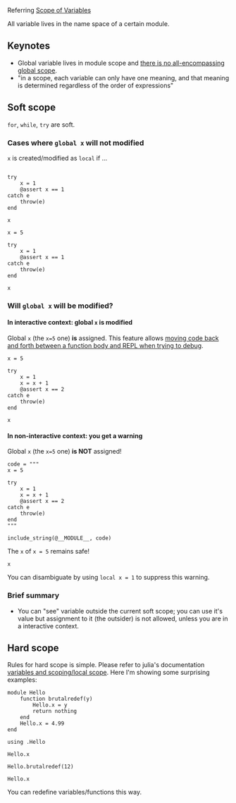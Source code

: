 
Referring [Scope of Variables](https://docs.julialang.org/en/v1/manual/variables-and-scoping/#scope-of-variables)


All variable lives in the name space of a certain module.


## Keynotes

- Global variable lives in module scope and [there is no all-encompassing global scope](https://docs.julialang.org/en/v1/manual/variables-and-scoping/#Global-Scope).
- "in a scope, each variable can only have one meaning, and that meaning is determined regardless of the order of expressions"


## Soft scope

`for`, `while`, `try` are soft.

### Cases where `global x` will not modified

`x` is created/modified as `local` if ...

```@repl

try
    x = 1
    @assert x == 1
catch e
    throw(e)
end

x

```


```@repl
x = 5

try
    x = 1
    @assert x == 1
catch e
    throw(e)
end

x

```

### Will `global x` will be modified?

#### In interactive context: global `x` is modified

Global `x` (the `x=5` one) **is** assigned. 
This feature allows [moving code back and forth between a function body and REPL when trying to debug](https://docs.julialang.org/en/v1/manual/variables-and-scoping/#on-soft-scope).


```@repl
x = 5

try
    x = 1
    x = x + 1
    @assert x == 2
catch e
    throw(e)
end

x

```

#### In non-interactive context: you get a warning

Global `x` (the `x=5` one) **is NOT** assigned!

```@example a789
code = """
x = 5

try
    x = 1
    x = x + 1
    @assert x == 2
catch e
    throw(e)
end
"""

include_string(@__MODULE__, code)

```

The `x` of `x = 5`  remains safe!

```@repl a789
x 
```

You can disambiguate by using `local x = 1` to suppress this warning.


### Brief summary

- You can "see" variable outside the current soft scope; you can use it's value but assignment to it (the outsider) is not allowed, unless you are in a interactive context.

## Hard scope

Rules for hard scope is simple. Please refer to julia's documentation [variables and scoping/local scope](https://docs.julialang.org/en/v1/manual/variables-and-scoping/#local-scope).
Here I'm showing some surprising examples:

```@repl b49w5d
module Hello
    function brutalredef(y)
        Hello.x = y
        return nothing
    end
    Hello.x = 4.99
end

using .Hello

Hello.x

Hello.brutalredef(12)

Hello.x
```

You can redefine variables/functions this way.
